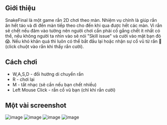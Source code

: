 ## Giới thiệu
  SnakeFinal là một game rắn 2D chơi theo màn. Nhiệm vụ chính là giúp rắn ăn hết táo và đi đến màn tiếp theo cho đến khi qua được hết các màn. Vì rắn sẽ chết nếu đâm vào tường nên người chơi cần phải cố gắng chết ít nhất có thể, nếu không người ta nhìn vào sẽ nói "Skill issue" và cười vào mặt bạn đó 😱. Nếu khó khăn quá thì luôn có thể bắt đầu lại hoặc nhận sự cổ vũ từ rắn 🐍 (click chuột vào rắn khi thấy rắn cười).

## Cách chơi
- W,A,S,D - đổi hướng di chuyển rắn
- R - chơi lại
- M - tắt nhạc (sẽ cần nếu bạn chết nhiều)
- Left Mouse Click - rắn cổ vũ bạn (chỉ khi rắn cười)

## Một vài screenshot
![image](https://github.com/user-attachments/assets/031ecc46-569b-4643-9502-6cd1a6623e32)
![image](https://github.com/user-attachments/assets/dfd40755-b502-46df-b53f-be64dee9d1e3)
![image](https://github.com/user-attachments/assets/58af5069-aa05-40ab-b032-718e1e7a695d)
![image](https://github.com/user-attachments/assets/c7d4ea39-de48-44b8-9da3-7561b22f2394)
